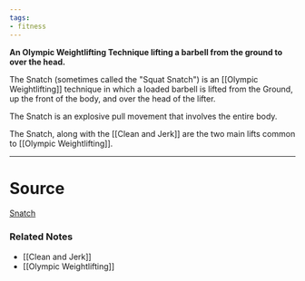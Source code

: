 ```yaml
---
tags:
- fitness
---
```

**An Olympic Weightlifting Technique lifting a barbell from the ground to over the head.**

The Snatch (sometimes called the "Squat Snatch") is an [[Olympic Weightlifting]] technique in which a loaded barbell is lifted from the Ground, up the front of the body, and over the head of the lifter. 

The Snatch is an explosive pull movement that involves the entire body.

The Snatch, along with the [[Clean and Jerk]] are the two main lifts common to [[Olympic Weightlifting]]. 

---



# Source

[Snatch](https://exrx.net/WeightExercises/OlympicLifts/Snatch)

### Related Notes
- [[Clean and Jerk]] 
- [[Olympic Weightlifting]]